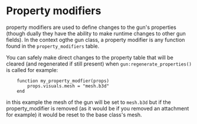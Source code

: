 # Property modifiers

property modifiers are used to define changes to the gun's properties (though dually they have the ability to make runtime changes to other gun fields).
In the context ogthe gun class, a property modifier is any function found in the `property_modifiers` table.

You can safely make direct changes to the property table that will be cleared (and regenerated if still present) when `gun:regenerate_properties()` is called
for example:
```
    function my_property_modfier(props)
        props.visuals.mesh = "mesh.b3d"
    end
```
in this example the mesh of the gun will be set to `mesh.b3d` but if the property_modifier is removed (as it would be if you removed an attachment for example) it
would be reset to the base class's mesh.